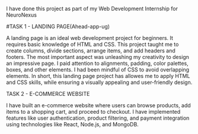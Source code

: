 I have done this project as part of my Web Development Internship for NeuroNexus

#TASK 1 - LANDING PAGE(Ahead-app-ug)

A landing page is an ideal web development project for beginners. It requires basic knowledge of HTML
and CSS. This project taught me to create columns, divide sections, arrange items, and add
headers and footers. The most important aspect was unleashing my creativity to design an impressive
page. I paid attention to alignments, padding, color palettes, boxes, and other elements. I had been mindful of CSS to avoid overlapping elements. In short, this landing page project has allowes me to apply HTML and CSS skills, while ensuring a visually appealing and user-friendly design.

TASK 2 - E-COMMERCE WEBSITE

I have built an e-commerce website where users can browse products, add items to a shopping cart, and
proceed to checkout. I have implemented features like user authentication, product filtering, and payment
integration using technologies like React, Node.js, and MongoDB.
